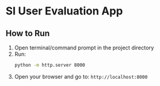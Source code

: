 # SI User Evaluation App

## How to Run

1. Open terminal/command prompt in the project directory
2. Run:
   ```bash
   python -m http.server 8000
   ```
3. Open your browser and go to: `http://localhost:8000`
